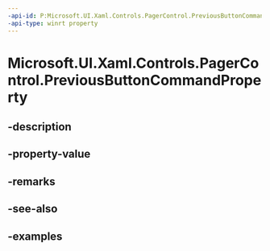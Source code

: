 ```yaml
---
-api-id: P:Microsoft.UI.Xaml.Controls.PagerControl.PreviousButtonCommandProperty
-api-type: winrt property
---
```


# Microsoft.UI.Xaml.Controls.PagerControl.PreviousButtonCommandProperty

<!--
public static Windows.UI.Xaml.DependencyProperty PreviousButtonCommandProperty { get; }
-->


## -description

## -property-value

## -remarks

## -see-also

## -examples


